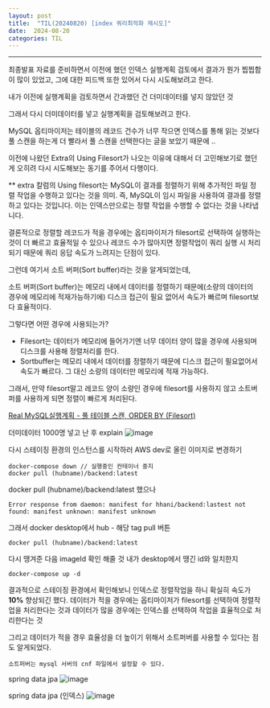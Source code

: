 ```yaml
---
layout: post
title:  "TIL(20240820) [index 쿼리최적화 재시도]"
date:  2024-08-20
categories: TIL 
---
```


----------------------------------------------------------------------------

최종발표 자료를 준비하면서 이전에 했던 인덱스 실행계획 검토에서 결과가 뭔가 찝찝함이 많이 있었고, 그에 대한 피드백 또한 있어서 다시 시도해보려고 한다. 

내가 이전에 실행계획을 검토하면서 간과했던 건 더미데이터를 넣지 않았던 것

그래서 다시 더미데이터를 넣고 실행계획을 검토해보려고 한다. 

MySQL 옵티마이저는 테이블의 레코드 건수가 너무 작으면 인덱스를 통해 읽는 것보다 풀 스캔을 하는게 더 빨라서 풀 스캔을 선택한다는 글을 보았기 때문에 .. 

이전에 나왔던 Extra의 Using Filesort가 나오는 이유에 대해서 더 고민해보기로 했던 게 오히려 다시 시도해보는 동기를 주어서 다행이다.

** extra 칼럼의 Using filesort는 MySQL이 결과를 정렬하기 위해 추가적인 파일 정렬 작업을 수행하고 있다는 것을 의미. 
즉, MySQL이 임시 파일을 사용하여 결과를 정렬하고 있다는 것입니다. 이는 인덱스만으로는 정렬 작업을 수행할 수 없다는 것을 나타냅니다.

결론적으로 정렬할 레코드가 적을 경우에는 옵티마이저가 filesort로 선택하여 실행하는것이 더 빠르고 효율적일 수 있으나 레코드 수가 많아지면 정렬작업이 쿼리 실행 시 처리되기 때문에 쿼리 응답 속도가 느려지는 단점이 있다. 

그런데 여기서 소트 버퍼(Sort buffer)라는 것을 알게되었는데,

소트 버퍼(Sort buffer)는 메모리 내에서 데이터를 정렬하기 때문에(소량의 데이터의 경우에 메모리에 적재가능하기에) 디스크 접근이 필요 없어서 속도가 빠르며 filesort보다 효율적이다. 

그렇다면 어떤 경우에 사용되는가? 

- Filesort는 데이터가 메모리에 들어가기엔 너무 데이터 양이 많을 경우에 사용되며 디스크를 사용해 정렬처리를 한다. 
- Sortbuffer는 메모리 내에서 데이터를 정렬하기 때문에 디스크 접근이 필요없어서 속도가 빠르다. 그 대신 소량의 데이터만 메모리에 적재 가능하다.

그래서, 만약 filesort말고 레코드 양이 소량인 경우에 filesort를 사용하지 않고 소트버퍼를 사용하게 되면 정렬이 빠르게 처리된다. 

[Real MySQL실행계획 - 풀 테이블 스캔, ORDER BY (Filesort)](https://weicomes.tistory.com/155)



더미데이터 1000명 넣고 난 후 explain 
![image](https://github.com/user-attachments/assets/2fae9720-ac6c-4073-b276-96b35a5144cd)

다시 스테이징 환경의 인스턴스를 시작하러 AWS
dev로 올린 이미지로 변경하기

```
docker-compose down // 실행중인 컨테이너 중지
docker pull (hubname)/backend:latest 

```

docker pull (hubname)/backend:latest 했으나 
```
Error response from daemon: manifest for hhani/backend:lastest not found: manifest unknown: manifest unknown
```
그래서 docker desktop에서 hub - 해당 tag pull 버튼

```
docker pull (hubname)/backend:latest
```

다시 땡겨준 다음 imageId 확인 해줄 것 
내가 desktop에서 땡긴 id와 일치한지

```
docker-compose up -d
```

결과적으로 스테이징 환경에서 확인해보니 인덱스로 정렬작업을 하니 확실히 속도가 **10%** 향상되긴 했다. 데이터가 적을 경우에는 옵티마이저가 filesort를 선택하여 정렬작업을 처리한다는 것과 데이터가 많을 경우에는 인덱스를 선택하여 작업을 효율적으로 처리한다는 것

그리고 데이터가 적을 경우 효율성을 더 높이기 위해서 소트퍼버를 사용할 수 있다는 점도 알게되었다.

```
소트퍼버는 mysql 서버의 cnf 파일에서 설정할 수 있다.
```

spring data jpa
![image](https://github.com/user-attachments/assets/aacd7f59-6ad2-4f68-b10c-93a578688ad7)

spring data jpa (인덱스)
![image](https://github.com/user-attachments/assets/ed1234bd-dbc8-4a1b-be0d-5e1fbb8bee46)